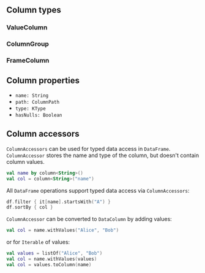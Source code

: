 [//]: # (title: DataColumn)

## Column types

### ValueColumn

### ColumnGroup

### FrameColumn

## Column properties
* `name: String`
* `path: ColumnPath`
* `type: KType`
* `hasNulls: Boolean`

## Column accessors

`ColumnAccessors` can be used for typed data access in `DataFrame`. `ColumnAccessor` stores the name and type of the column, but doesn't contain column values.

<!---docs.Base.CreateColumns.namedColumnWithoutValues-->
```kotlin
val name by column<String>()
val col = column<String>("name")
```
<!---END-->
All `DataFrame` operations support typed data access via `ColumnAccessors`:
<!---docs.Base.CreateColumns.colRefForTypedAccess-->
```kotlin
df.filter { it[name].startsWith("A") }
df.sortBy { col }
```
<!---END-->
`ColumnAccessor` can be converted to `DataColumn` by adding values:
```kotlin
val col = name.withValues("Alice", "Bob")
```
or for `Iterable` of values:
```kotlin
val values = listOf("Alice", "Bob")
val col = name.withValues(values)
val col = values.toColumn(name)
```
